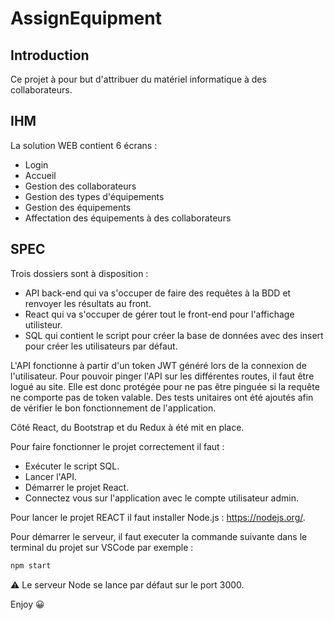 # AssignEquipment
## Introduction
Ce projet à pour but d'attribuer du matériel informatique à des collaborateurs.

## IHM
La solution WEB contient 6 écrans :

- Login
- Accueil
- Gestion des collaborateurs
- Gestion des types d'équipements
- Gestion des équipements
- Affectation des équipements à des collaborateurs

## SPEC
Trois dossiers sont à disposition :
- API back-end qui va s'occuper de faire des requêtes à la BDD et renvoyer les résultats au front.
- React qui va s'occuper de gérer tout le front-end pour l'affichage utilisteur.
- SQL qui contient le script pour créer la base de données avec des insert pour créer les utilisateurs par défaut.

L'API fonctionne à partir d'un token JWT généré lors de la connexion de l'utilisateur.
Pour pouvoir pinger l'API sur les différentes routes, il faut être logué au site.
Elle est donc protégée pour ne pas être pinguée si la requête ne comporte pas de token valable.
Des tests unitaires ont été ajoutés afin de vérifier le bon fonctionnement de l'application.

Côté React, du Bootstrap et du Redux à été mit en place.

Pour faire fonctionner le projet correctement il faut :
- Exécuter le script SQL.
- Lancer l'API.
- Démarrer le projet React.
- Connectez vous sur l'application avec le compte utilisateur admin.

Pour lancer le projet REACT il faut installer Node.js : https://nodejs.org/.

Pour démarrer le serveur, il faut executer la commande suivante dans le terminal du projet sur VSCode par exemple :
```sh
npm start
```

⚠️ Le serveur Node se lance par défaut sur le port 3000.

Enjoy 😀
